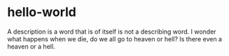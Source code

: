 # hello-world
A description is a word that is of itself is not a describing word.
I wonder what happens when we die, do we all go to heaven or hell? Is there even a heaven or a hell.
